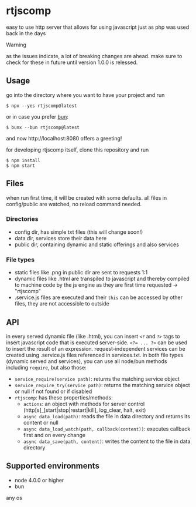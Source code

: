 # rtjscomp

easy to use http server that allows for using javascript just as php was used back in the days

> [!WARNING]  
> as the issues indicate, a lot of breaking changes are ahead.
> make sure to check for these in future until version 1.0.0 is relessed.

## Usage

go into the directory where you want to have your project and run

```console
$ npx --yes rtjscomp@latest
```

or in case you prefer [bun](https://bun.sh):

```console
$ bunx --bun rtjscomp@latest
```

and now http://localhost:8080 offers a greeting!

for developing rtjscomp itself, clone this repository and run

```console
$ npm install
$ npm start
```

## Files

when run first time, it will be created with some defaults. all files in config/public are watched, no reload command needed.

### Directories

- config dir, has simple txt files (this will change soon!)
- data dir, services store their data here
- public dir, containing dynamic and static offerings and also services

### File types

- static files like .png in public dir are sent to requests 1:1
- dynamic files like .html are transpiled to javascript and thereby compiled to machine code by the js engine as they are first time requested -> "rtjscomp"
- .service.js files are executed and their `this` can be accessed by other files, they are not accessible to outside

## API

in every served dynamic file (like .html), you can insert `<?` and `?>` tags to insert javascript code that is executed server-side. `<?= ... ?>` can be used to insert the result of an expression.
request-independent services can be created using .service.js files referenced in services.txt.
in both file types (dynamic served and services), you can use all node/bun methods including `require`, but also those:

- `service_require(service path)`: returns the matching service object
- `service_require_try(service path)`: returns the matching service object or null if not found or if disabled
- `rtjscomp`: has these properties/methods:
  - `actions`: an object with methods for server control (http[s]_[start|stop|restart|kill], log_clear, halt, exit)
  - `async data_load(path)`: reads the file in data directory and returns its content or null
  - `async data_load_watch(path, callback(content))`: executes callback first and on every change
  - `async data_save(path, content)`: writes the content to the file in data directory

## Supported environments

- node 4.0.0 or higher
- bun

any os
